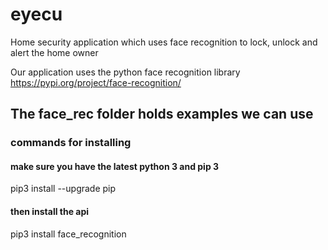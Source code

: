 # eyecu
Home security application which uses face recognition to lock, unlock and alert the home owner

Our application uses the python face recognition library https://pypi.org/project/face-recognition/

## The face_rec folder holds examples we can use

### commands for installing 
#### make sure you have the latest python 3 and pip 3
pip3 install --upgrade pip
#### then install the api
pip3 install face_recognition
